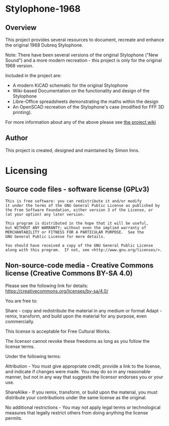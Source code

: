 # Stylophone-1968
## Overview
This project provides several resources to document, recreate and enhance the original 1968 Dubreq Stylophone.

Note: There have been several versions of the original Stylophone ("New Sound") and a more modern recreation - this project is only for the original 1968 version.

Included in the project are:

* A modern KiCAD schematic for the original Stylophone
* Wiki-based Documentation on the functionality and design of the Stylophone
* Libre-Office spreadsheets demonstrating the maths within the design
* An OpenSCAD recreation of the Stylophone's case (modified for FFF 3D printing).

For more information about any of the above please see [the project wiki](https://github.com/simoninns/stylophone-1968/wiki)

## Author
This project is created, designed and maintained by Simon Inns.

# Licensing
## Source code files - software license (GPLv3)

    This is free software: you can redistribute it and/or modify
    it under the terms of the GNU General Public License as published by
    the Free Software Foundation, either version 3 of the License, or
    (at your option) any later version.
    
    This program is distributed in the hope that it will be useful,
    but WITHOUT ANY WARRANTY; without even the implied warranty of
    MERCHANTABILITY or FITNESS FOR A PARTICULAR PURPOSE.  See the
    GNU General Public License for more details.
    
    You should have received a copy of the GNU General Public License
    along with this program.  If not, see <http://www.gnu.org/licenses/>.

## Non-source-code media - Creative Commons license (Creative Commons BY-SA 4.0)
Please see the following link for details: https://creativecommons.org/licenses/by-sa/4.0/

You are free to:

Share - copy and redistribute the material in any medium or format
Adapt - remix, transform, and build upon the material
for any purpose, even commercially.

This license is acceptable for Free Cultural Works.

The licensor cannot revoke these freedoms as long as you follow the license terms.

Under the following terms:

Attribution - You must give appropriate credit, provide a link to the license, and indicate if changes were made. You may do so in any reasonable manner, but not in any way that suggests the licensor endorses you or your use.

ShareAlike - If you remix, transform, or build upon the material, you must distribute your contributions under the same license as the original.

No additional restrictions - You may not apply legal terms or technological measures that legally restrict others from doing anything the license permits.